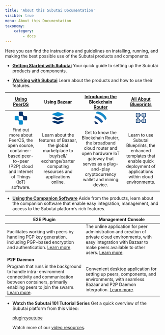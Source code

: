 ```yaml
---
title: 'About this Subutai Documentation'
visible: true
menu: About this Documentation
taxonomy:
    category:
        - docs
---
```


Here you can find the instructions and guidelines on installing, running, and making the best possible use of the Subutai products and components.

- **[Getting Started with Subutai](../../working-with-subutai/getting-started)**
  Your quick guide to setting up the Subutai products and components.

- **[Working with Subutai](../../working-with-subutai)**
  Learn about the products and how to use their features.

<!-- <div class="responsiveTable" markdown="1">

* **[Using PeerOS](../../working-with-subutai/using-peeros)**
    * ![PeerOS](icon_peerOS.png)
    * Find out more about PeerOS, the open source, container-based peer-to-peer (P2P) cloud and Internet of Things (IoT) software.
* **[Using Bazaar](../../working-with-subutai/using-bazaar)**
    * ![Bazaar](icon_bazaar.png)
    * Learn about the features of Bazaar, the global marketplace to buy/sell/exchange/barter computing resources and applications online.
* **[Introducing the Blockchain Router](https://subutai.io/router.html)**
    * ![Blockchain Router](icon_brouter.png)
    * Get to know the Blockchain Router, the broadband cloud router and open hardware IoT gateway that serves as a plug-and-play cryptocurrency wallet and mining device.
* **[All About Blueprints](../../working-with-subutai/blueprints)**
    * ![Blueprints](icon_blueprints.png)
    * Learn to use Subutai Blueprints, the enhanced templates that enable quick deployment of applications within cloud environments.

</div> -->


<div class="scrollTable" markdown="1">

<!-- |**[Using PeerOS](../../working-with-subutai/using-peeros)**|**[Using PeerOS](../../working-with-subutai/using-peeros)**|**[Using PeerOS](../../working-with-subutai/using-peeros)**|**[Using PeerOS](../../working-with-subutai/using-peeros)**
|:----------------:|:----------------:|:----------------:|:----------------:
|![PeerOS](icon_peerOS.png)|![PeerOS](icon_peerOS.png)|![PeerOS](icon_peerOS.png)|![PeerOS](icon_peerOS.png)
|Find out more about PeerOS, the open source, container-based peer-to-peer (P2P) cloud and Internet of Things (IoT) software.|Find out more about PeerOS, the open source, container-based peer-to-peer (P2P) cloud and Internet of Things (IoT) software.|Find out more about PeerOS, the open source, container-based peer-to-peer (P2P) cloud and Internet of Things (IoT) software.|Find out more about PeerOS, the open source, container-based peer-to-peer (P2P) cloud and Internet of Things (IoT) software.| -->

|**[Using PeerOS](../../working-with-subutai/using-peeros)**|**[Using Bazaar](../../working-with-subutai/using-bazaar)**|**[Introducing the Blockchain Router](https://subutai.io/router.html)**|**[All About Blueprints](../../working-with-subutai/blueprints)**|
|:----------------:|:----------------:|:----------------:|:----------------:
|![PeerOS](icon_peerOS.png)|![Bazaar](icon_bazaar.png)|![Blockchain Router](icon_brouter.png)|![Blueprints](icon_blueprints.png)|
|Find out more about PeerOS, the open source, container-based peer-to-peer (P2P) cloud and Internet of Things (IoT) software.|Learn about the features of Bazaar, the global marketplace to buy/sell/ exchange/barter computing resources and applications online.|Get to know the Blockchain Router, the broadband cloud router and open hardware IoT gateway that serves as a plug-and-play cryptocurrency wallet and mining device.|Learn to use Subutai Blueprints, the enhanced templates that enable quick deployment of applications within cloud environments.|

</div>

- **[Using the Companion Software](../../software-components)**
Aside from the products, learn about the companion software that enable easy integration, management, and access to the Subutai platform’s rich features.

<div class="scrollTable" markdown="1">

|**E2E Plugin**|**Management Console**|
|--------------|----------------------|
|Facilitates working with peers by handling PGP key generation, including PGP-based encryption and authentication. [Learn more](../../software-components/e2e-plugin).|The online application for peer administration and creation of private cloud environments, with easy integration with Bazaar to make peers available to other users. [Learn more](../../software-components/management-console).|
|**P2P Daemon**||**Control Center**|
|Program that runs in the background to handle intra-environment connectivity and communication between containers, primarily enabling peers to join the swarm. [Learn more](../../software-components/p2p-daemon).|Convenient desktop application for setting up peers, components, and environments, with seamless Bazaar and P2P Daemon integration. [Learn more](../../software-components/control-center).|

</div>

- **Watch the Subutai 101 Tutorial Series**
  Get a quick overview of the Subutai platform from this video:

  [plugin:youtube](https://www.youtube.com/watch?v=HzDoNvtWLjU)

  Watch more of our [video resources](../../videos).
